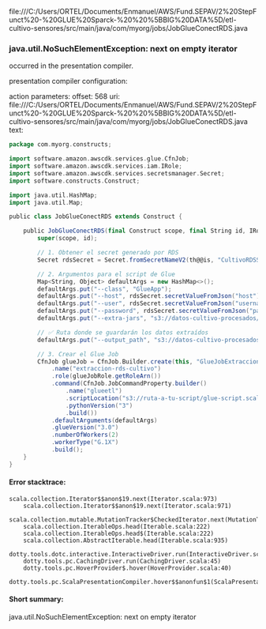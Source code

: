 file:///C:/Users/ORTEL/Documents/Enmanuel/AWS/Fund.SEPAV/2%20StepFunct%20-%20GLUE%20Sparck-%20%20%5BBIG%20DATA%5D/etl-cultivo-sensores/src/main/java/com/myorg/jobs/JobGlueConectRDS.java
### java.util.NoSuchElementException: next on empty iterator

occurred in the presentation compiler.

presentation compiler configuration:


action parameters:
offset: 568
uri: file:///C:/Users/ORTEL/Documents/Enmanuel/AWS/Fund.SEPAV/2%20StepFunct%20-%20GLUE%20Sparck-%20%20%5BBIG%20DATA%5D/etl-cultivo-sensores/src/main/java/com/myorg/jobs/JobGlueConectRDS.java
text:
```scala
package com.myorg.constructs;

import software.amazon.awscdk.services.glue.CfnJob;
import software.amazon.awscdk.services.iam.IRole;
import software.amazon.awscdk.services.secretsmanager.Secret;
import software.constructs.Construct;

import java.util.HashMap;
import java.util.Map;

public class JobGlueConectRDS extends Construct {

    public JobGlueConectRDS(final Construct scope, final String id, IRole glueJobRole) {
        super(scope, id);

        // 1. Obtener el secret generado por RDS
        Secret rdsSecret = Secret.fromSecretNameV2(th@@is, "CultivoRDSSecret", "EtlCultivoSensoresStackRdsS-LxRUE0C2O2gm");

        // 2. Argumentos para el script de Glue
        Map<String, Object> defaultArgs = new HashMap<>();
        defaultArgs.put("--class", "GlueApp");
        defaultArgs.put("--host", rdsSecret.secretValueFromJson("host").toString());
        defaultArgs.put("--user", rdsSecret.secretValueFromJson("username").toString());
        defaultArgs.put("--password", rdsSecret.secretValueFromJson("password").toString());
        defaultArgs.put("--extra-jars", "s3://datos-cultivo-procesados/drivers/mysql-connector-j-9.2.0.jar");

        // ✅ Ruta donde se guardarán los datos extraídos
        defaultArgs.put("--output_path", "s3://datos-cultivo-procesados/myData/");

        // 3. Crear el Glue Job
        CfnJob glueJob = CfnJob.Builder.create(this, "GlueJobExtraccionRDS")
            .name("extraccion-rds-cultivo")
            .role(glueJobRole.getRoleArn())
            .command(CfnJob.JobCommandProperty.builder()
                .name("glueetl")
                .scriptLocation("s3://ruta-a-tu-script/glue-script.scala") // <--- cambia esto a tu ruta real
                .pythonVersion("3")
                .build())
            .defaultArguments(defaultArgs)
            .glueVersion("3.0")
            .numberOfWorkers(2)
            .workerType("G.1X")
            .build();
    }
}

```



#### Error stacktrace:

```
scala.collection.Iterator$$anon$19.next(Iterator.scala:973)
	scala.collection.Iterator$$anon$19.next(Iterator.scala:971)
	scala.collection.mutable.MutationTracker$CheckedIterator.next(MutationTracker.scala:76)
	scala.collection.IterableOps.head(Iterable.scala:222)
	scala.collection.IterableOps.head$(Iterable.scala:222)
	scala.collection.AbstractIterable.head(Iterable.scala:935)
	dotty.tools.dotc.interactive.InteractiveDriver.run(InteractiveDriver.scala:164)
	dotty.tools.pc.CachingDriver.run(CachingDriver.scala:45)
	dotty.tools.pc.HoverProvider$.hover(HoverProvider.scala:40)
	dotty.tools.pc.ScalaPresentationCompiler.hover$$anonfun$1(ScalaPresentationCompiler.scala:389)
```
#### Short summary: 

java.util.NoSuchElementException: next on empty iterator